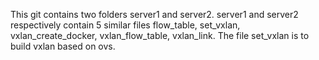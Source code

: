 This git contains two folders server1 and server2. 
server1 and server2 respectively contain 5 similar files flow_table, set_vxlan, vxlan_create_docker, vxlan_flow_table, vxlan_link.
The file set_vxlan is to build vxlan based on ovs.
